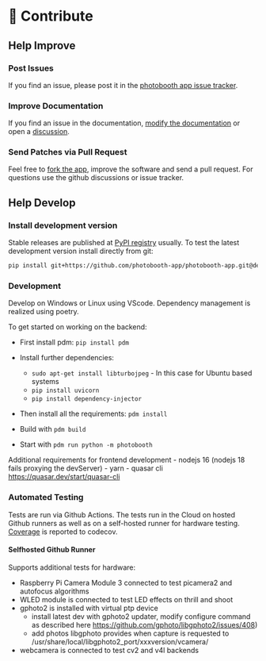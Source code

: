 # 🚀 Contribute

## Help Improve

### Post Issues

If you find an issue, please post it in the [photobooth app issue tracker](https://github.com/photobooth-app/photobooth-app/issues).

### Improve Documentation

If you find an issue in the documentation, [modify the documentation](https://github.com/photobooth-app/photobooth-docs) or open a [discussion](https://github.com/photobooth-app/photobooth-app/discussions).

### Send Patches via Pull Request

Feel free to [fork the app](https://github.com/photobooth-app/photobooth-app), improve the software and send a pull request.
For questions use the github discussions or issue tracker.

## Help Develop

### Install development version

Stable releases are published at [PyPI registry](https://pypi.org/project/photobooth-app/) usually.
To test the latest development version install directly from git:

```sh
pip install git+https://github.com/photobooth-app/photobooth-app.git@dev
```

### Development

Develop on Windows or Linux using VScode.
Dependency management is realized using poetry.

To get started on working on the backend:
- First install pdm: `pip install pdm`
- Install further dependencies: 
  - `sudo apt-get install libturbojpeg` - In this case for Ubuntu based systems
  - `pip install uvicorn`
  - `pip install dependency-injector`
  
- Then install all the requirements: `pdm install`
- Build with `pdm build`
- Start with `pdm run python -m photobooth`



Additional requirements for frontend development
    - nodejs 16 (nodejs 18 fails proxying the devServer)
    - yarn
    - quasar cli <https://quasar.dev/start/quasar-cli>

### Automated Testing

Tests are run via Github Actions.
The tests run in the Cloud on hosted Github runners as well as on a self-hosted runner for hardware testing.
[Coverage](https://app.codecov.io/gh/photobooth-app/photobooth-app) is reported to codecov.

#### Selfhosted Github Runner

Supports additional tests for hardware:

- Raspberry Pi Camera Module 3 connected to test picamera2 and autofocus algorithms
- WLED module is connected to test LED effects on thrill and shoot
- gphoto2 is installed with virtual ptp device
  - install latest dev with gphoto2 updater,  modify configure command as described here <https://github.com/gphoto/libgphoto2/issues/408>)
  - add photos libgphoto provides when capture is requested to /usr/share/local/libgphoto2_port/xxxversion/vcamera/
- webcamera is connected to test cv2 and v4l backends
